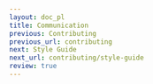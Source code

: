 ```yaml
---
layout: doc_pl
title: Communication
previous: Contributing
previous_url: contributing
next: Style Guide
next_url: contributing/style-guide
review: true
---
```


